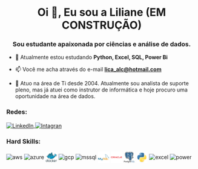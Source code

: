 <h1 align="center">Oi 👋, Eu sou a Liliane (EM CONSTRUÇÃO)</h1>
<h3 align="center">Sou estudante apaixonada por ciências e análise de dados.</h3>

- 🌱 Atualmente estou estudando **Python, Excel, SQL, Power Bi**

- 📫 Você me acha através do e-mail **lica_alc@hotmail.com**

- 📄 Atuo na área de Ti desde 2004. Atualmente sou analista de suporte pleno, mas já atuei como instrutor de informática e hoje procuro uma oportunidade na área de dados. 
 
<h3 align="left">Redes:</h3>
<p align="left">
<a href="https://www.linkedin.com/in/liliane-alc%C3%A2ntara-floren%C3%A7o-977b9b26b">
     <img align="center" alt="LinkedIn" src="https://img.shields.io/badge/LinkedIn-000?style=for-the-badge&logo=linkedin&logoColor=0E76A8">
</a>
 
<a href="https://www.instagram.com/lilianealcantara1984/">
     <img align="center" alt="Intagran" src="https://img.shields.io/badge/Instagram-000?style=for-the-badge&logo=instagram">
</a>
</p>

  <h3 align="left">Hard Skills:</h3>

<p align="left"> 
   <img align="center" src="https://raw.githubusercontent.com/devicons /devicon/master/icons/amazonwebservices/amazonwebservices-original-wordmark.svg" alt="aws" width="30" height="30"/>
    <img align="center" src="https://www.vectorlogo.zone/logos/microsoft_azure/microsoft_azure-icon.svg" alt="azure" largura ="30" height="30"/>
    <img align="center" src="https://raw.githubusercontent.com/devicons/devicon/master/icons/docker/docker-original-wordmark.svg" alt="docker" width="30" height="30"/> 
    <img align="center" src="https://www.vectorlogo.zone/logos/google_cloud/google_cloud-icon.svg" alt="gcp" width="30" height="30"/> 
    <img align="center" src="https://www.svgrepo.com/show/303229/microsoft-sql-server-logo.svg" alt="mssql" width="30" height="30"/> 
    <img align="center" src="https://raw.githubusercontent.com/devicons/devicon/master/icons/mysql/mysql-original-wordmark.svg" alt="mysql" width="30" height="30"/> 
    <img align="center" src="https://raw.githubusercontent.com/devicons/devicon/master/icons/oracle/oracle-original.svg" alt="oracle" width="30" height="30"/>
    <img align="center" src="https://raw.githubusercontent.com/devicons/devicon/master/icons/postgresql/postgresql-original-wordmark.svg" alt="postgresql " width="30" height="30"/>
 <img align="center" src="https://raw.githubusercontent.com/devicons/devicon/master/icons/python/python-original.svg" alt="python" width="30" height="30"/> 
  <img align="center" src="https://www.svgrepo.com/show/373589/excel.svg" alt="excel" width="30" height="30"/> 
   <img align="center" src="https://www.vectorlogo.zone/util/preview.html?image=/logos/microsoft_powerbi/microsoft_powerbi-ar21.svg" alt="power" width="30" height="30"/> 




<!---
- 👋 Hi, I’m @lica-alc
- 👀 I’m interested in ...
- 🌱 I’m currently learning ...
- 💞️ I’m looking to collaborate on ...
- 📫 How to reach me ...


lica-alc/lica-alc is a ✨ special ✨ repository because its `README.md` (this file) appears on your GitHub profile.
You can click the Preview link to take a look at your changes.
--->
